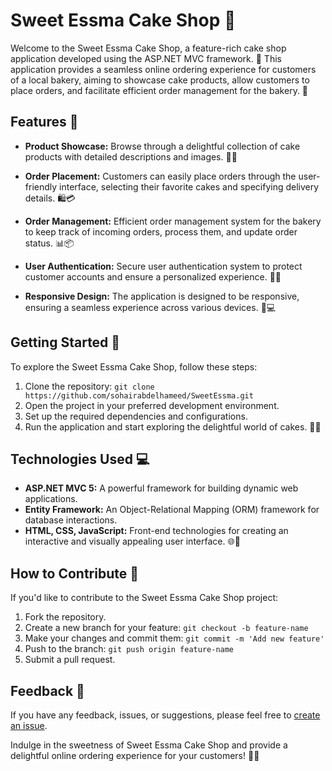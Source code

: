 # Sweet Essma Cake Shop 🍰

Welcome to the Sweet Essma Cake Shop, a feature-rich cake shop application developed using the ASP.NET MVC framework. 🎉 This application provides a seamless online ordering experience for customers of a local bakery, aiming to showcase cake products, allow customers to place orders, and facilitate efficient order management for the bakery. 🛒

## Features 🌟

- **Product Showcase:** Browse through a delightful collection of cake products with detailed descriptions and images. 🎂📸

- **Order Placement:** Customers can easily place orders through the user-friendly interface, selecting their favorite cakes and specifying delivery details. 🛍️💳

- **Order Management:** Efficient order management system for the bakery to keep track of incoming orders, process them, and update order status. 📊📦

- **User Authentication:** Secure user authentication system to protect customer accounts and ensure a personalized experience. 🔐👤

- **Responsive Design:** The application is designed to be responsive, ensuring a seamless experience across various devices. 📱💻

## Getting Started 🚀

To explore the Sweet Essma Cake Shop, follow these steps:

1. Clone the repository: `git clone https://github.com/sohairabdelhameed/SweetEssma.git`
2. Open the project in your preferred development environment.
3. Set up the required dependencies and configurations.
4. Run the application and start exploring the delightful world of cakes. 🚚🎉

## Technologies Used 💻

- **ASP.NET MVC 5:** A powerful framework for building dynamic web applications.
- **Entity Framework:** An Object-Relational Mapping (ORM) framework for database interactions.
- **HTML, CSS, JavaScript:** Front-end technologies for creating an interactive and visually appealing user interface. 🌐💅

## How to Contribute 🤝

If you'd like to contribute to the Sweet Essma Cake Shop project:

1. Fork the repository.
2. Create a new branch for your feature: `git checkout -b feature-name`
3. Make your changes and commit them: `git commit -m 'Add new feature'`
4. Push to the branch: `git push origin feature-name`
5. Submit a pull request.

## Feedback 📣

If you have any feedback, issues, or suggestions, please feel free to [create an issue](https://github.com/sohairabdelhameed/SweetEssma/issues).



Indulge in the sweetness of Sweet Essma Cake Shop and provide a delightful online ordering experience for your customers! 🎂✨
